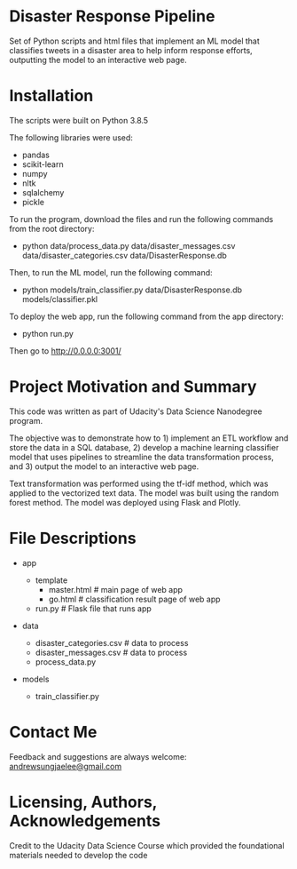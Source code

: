 # Disaster Response Pipeline
Set of Python scripts and html files that implement an ML model that classifies tweets in a disaster area to help inform response efforts, outputting the model to an interactive web page.

# Installation
The scripts were built on Python 3.8.5

The following libraries were used:
- pandas
- scikit-learn 
- numpy
- nltk
- sqlalchemy
- pickle

To run the program, download the files and run the following commands from the root directory:
- python data/process_data.py data/disaster_messages.csv data/disaster_categories.csv data/DisasterResponse.db

Then, to run the ML model, run the following command:
- python models/train_classifier.py data/DisasterResponse.db models/classifier.pkl

To deploy the web app, run the following command from the app directory:
- python run.py

Then go to http://0.0.0.0:3001/

# Project Motivation and Summary
This code was written as part of Udacity's Data Science Nanodegree program. 

The objective was to demonstrate how to 1) implement an ETL workflow and store the data in a SQL database, 2) develop a machine learning classifier model that uses pipelines to streamline the data transformation process, and 3) output the model to an interactive web page.

Text transformation was performed using the tf-idf method, which was applied to the vectorized text data. The model was built using the random forest method. The model was deployed using Flask and Plotly.

# File Descriptions
* app
  * template
    * master.html  # main page of web app
    * go.html  # classification result page of web app
  * run.py  # Flask file that runs app

* data
  * disaster_categories.csv  # data to process 
  * disaster_messages.csv  # data to process
  * process_data.py

* models
  * train_classifier.py

# Contact Me
Feedback and suggestions are always welcome: andrewsungjaelee@gmail.com

# Licensing, Authors, Acknowledgements
Credit to the Udacity Data Science Course which provided the foundational materials needed to develop the code
